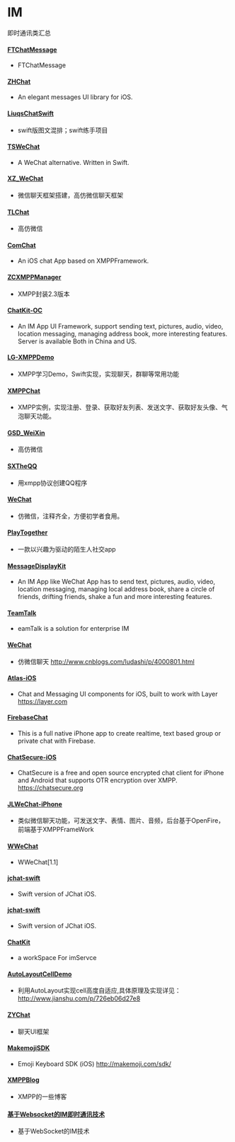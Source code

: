 # IM
即时通讯类汇总

#### [FTChatMessage](https://github.com/liufengting/FTChatMessage)
  * FTChatMessage
  
#### [ZHChat](https://github.com/zhuozhuo/ZHChat)
  * An elegant messages UI library for iOS.
  
#### [LiuqsChatSwift](https://github.com/LMMIsGood/LiuqsChatSwift)
  * swift版图文混排；swift练手项目
  
#### [TSWeChat](https://github.com/hilen/TSWeChat)
  * A WeChat alternative. Written in Swift.
  
#### [XZ_WeChat](https://github.com/corderguo/XZ_WeChat)
  * 微信聊天框架搭建，高仿微信聊天框架
  
#### [TLChat](https://github.com/tbl00c/TLChat)
  * 高仿微信
  
#### [ComChat](https://github.com/SummonY/ComChat)
  * An iOS chat App based on XMPPFramework.
  
#### [ZCXMPPManager](https://github.com/149393437/ZCXMPPManager)
  * XMPP封装2.3版本
  
#### [ChatKit-OC](https://github.com/leancloud/ChatKit-OC)
  * An IM App UI Framework, support sending text, pictures, audio, video, location messaging, managing address book, more interesting features. Server is available Both in China and US.
  
#### [LG-XMPPDemo](https://github.com/Jamie-Ling-iOS/LG-XMPPDemo)
  * XMPP学习Demo，Swift实现，实现聊天，群聊等常用功能
  
#### [XMPPChat](https://github.com/cnbin/XMPPChat)
  * XMPP实例，实现注册、登录、获取好友列表、发送文字、获取好友头像、气泡聊天功能。
  
#### [GSD_WeiXin](https://github.com/gsdios/GSD_WeiXin)
  * 高仿微信
  
#### [SXTheQQ](https://github.com/dsxNiubility/SXTheQQ)
  * 用xmpp协议创建QQ程序
  
#### [WeChat](https://github.com/Seanwong933/WeChat)
  * 仿微信，注释齐全，方便初学者食用。
  
#### [PlayTogether](https://github.com/Chenantao/PlayTogether)
  * 一款以兴趣为驱动的陌生人社交app
  
#### [MessageDisplayKit](https://github.com/xhzengAIB/MessageDisplayKit)
  * An IM App like WeChat App has to send text, pictures, audio, video, location messaging, managing local address book, share a circle of friends, drifting friends, shake a fun and more interesting features.
  
#### [TeamTalk](https://github.com/mogujie/TeamTalk)
  * eamTalk is a solution for enterprise IM
  
#### [WeChat](https://github.com/lizelu/WeChat)
  * 仿微信聊天 http://www.cnblogs.com/ludashi/p/4000801.html
  
#### [Atlas-iOS](https://github.com/layerhq/Atlas-iOS)
  * Chat and Messaging UI components for iOS, built to work with Layer https://layer.com
  
#### [FirebaseChat](https://github.com/relatedcode/FirebaseChat)
  * This is a full native iPhone app to create realtime, text based group or private chat with Firebase.
  
#### [ChatSecure-iOS](https://github.com/ChatSecure/ChatSecure-iOS)
  * ChatSecure is a free and open source encrypted chat client for iPhone and Android that supports OTR encryption over XMPP. https://chatsecure.org
  
#### [JLWeChat-iPhone](https://github.com/jimneylee/JLWeChat-iPhone)
  * 类似微信聊天功能，可发送文字、表情、图片、音频，后台基于OpenFire，前端基于XMPPFrameWork
  
#### [WWeChat](https://github.com/Wzxhaha/WWeChat)
  * WWeChat[1.1] 
  
#### [jchat-swift](https://github.com/jpush/jchat-swift)
  * Swift version of JChat iOS.
  
#### [jchat-swift](https://github.com/jpush/jchat-swift)
 * Swift version of JChat iOS.
  
#### [ChatKit](https://github.com/dormitory219/ChatKit)
  * a workSpace For imServce
  
#### [AutoLayoutCellDemo](https://github.com/rasping/AutoLayoutCellDemo)
 * 利用AutoLayout实现cell高度自适应,具体原理及实现详见：http://www.jianshu.com/p/726eb06d27e8
 
#### [ZYChat](https://github.com/zyprosoft/zychat)
 * 聊天UI框架 
  
  
#### [MakemojiSDK](https://github.com/makemoji/MakemojiSDK)
 * Emoji Keyboard SDK (iOS) http://makemoji.com/sdk/
 
#### [XMPPBlog](https://github.com/winterSleep/XMPPBlog)
 * XMPP的一些博客
 
#### [基于Websocket的IM即时通讯技术](https://github.com/ChenYilong/iOSBlog/tree/master/Tips/基于Websocket的IM即时通讯技术)
 * 基于WebSocket的IM技术 
